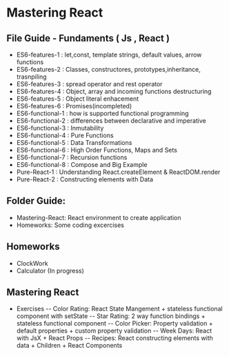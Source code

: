 # Mastering React
## File Guide - Fundaments ( Js , React )
- ES6-features-1 : let,const, template strings, default values, arrow functions
- ES6-features-2 : Classes, constructores, prototypes,inheritance, trasnpiling
- ES6-features-3 : spread operator and rest operator
- ES6-features-4 : Object, array and incoming functions destructuring
- ES6-features-5 : Object literal enhacement
- ES6-features-6 : Promises(incompleted)
- ES6-functional-1 : how is supported functional programming
- ES6-functional-2 : differences between declarative and imperative
- ES6-functional-3 : Inmutability
- ES6-functional-4 : Pure Functions
- ES6-functional-5 : Data Transformations
- ES6-functional-6 : High Order Functions, Maps and Sets
- ES6-functional-7 : Recursion functions
- ES6-functional-8 : Compose and Big Example
- Pure-React-1 : Understanding React.createElement & ReactDOM.render
- Pure-React-2 : Constructing elements with Data

## Folder Guide:
- Mastering-React: React environment to create application
- Homeworks: Some coding excercises

## Homeworks
- ClockWork
- Calculator (In progress)

## Mastering React
- Exercises
-- Color Rating: React State Mangement + stateless functional component with setState
-- Star Rating: 2 way function bindings + stateless functional component
-- Color Picker: Property validation + default properties + custom property validation
-- Week Days: React with JsX + React Props
-- Recipes: React constructing elements with data + Children + React Components
